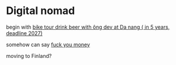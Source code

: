 # Digital nomad 

begin with [bike tour drink beer with ông dev at Da nang ( in 5 years, deadline 2027)](bike%20tour%20drink%20beer%20with%20ông%20dev%20at%20Da%20nang%20(%20in%205%20years,%20deadline%202027).md)

somehow can say [fuck you money](fuck%20you%20money.md)

moving to Finland?